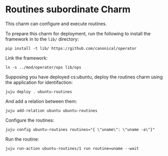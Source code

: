 # Routines subordinate Charm
This charm can configure and execute routines.

To prepare this charm for deployment, run the following to install the
framework in to the `lib/` directory:

```
pip install -t lib/ https://github.com/canonical/operator
```

Link the framework:
```
ln -s ../mod/operator/ops lib/ops
```

Supposing you have deployed cs:ubuntu, deploy the routines charm using the application for identifaction: 

```
juju deploy . ubuntu-routines

```

And add a relation between them:
```
juju add-relation ubuntu ubuntu-routines
```

Configure the routines:
```
juju config ubuntu-routines routines="{ \"uname\": \"uname -a\"}"
```

Run the routine:
```
juju run-action ubuntu-routines/1 run routine=uname --wait
```